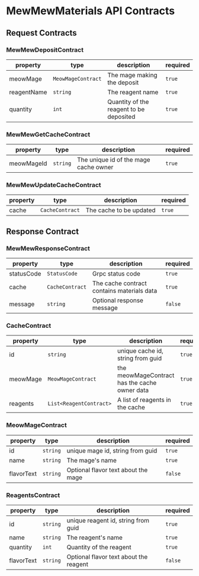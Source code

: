 # MewMewMaterials API Contracts

## Request Contracts

### MewMewDepositContract

| property | type | description | required |
| - | - | - | - |
| meowMage | `MeowMageContract` | The mage making the deposit | `true` |
| reagentName | `string` | The reagent name | `true` |
| quantity | `int` | Quantity of the reagent to be deposited | `true` |

### MewMewGetCacheContract

| property | type | description | required |
| - | - | - | - |
| meowMageId | `string` | The unique id of the mage cache owner | `true` |

### MewMewUpdateCacheContract

| property | type | description | required |
| - | - | - | - |
| cache | `CacheContract` | The cache to be updated | `true` |

## Response Contract

### MewMewResponseContract

| property | type | description | required |
| - | - | - | - |
| statusCode | `StatusCode` | Grpc status code | `true` |
| cache | `CacheContract` | The cache contract contains materials data | `true` |
| message | `string` | Optional response message | `false` |

### CacheContract

| property | type | description | required |
| - | - | - | - |
| id | `string` | unique cache id, string from guid | `true` |
| meowMage | `MeowMageContract` | the meowMageContract has the cache owner data | `true` |
| reagents | `List<ReagentContract>` | A list of reagents in the cache | `true` |

### MeowMageContract

| property | type | description | required |
| - | - | - | - |
| id | `string` | unique mage id, string from guid | `true` |
| name | `string` | The mage's name | `true` |
| flavorText | `string` | Optional flavor text about the mage | `false` |

### ReagentsContract

| property | type | description | required |
| - | - | - | - |
| id | `string` | unique reagent id, string from guid | `true` |
| name | `string` | The reagent's name | `true` |
| quantity | `int` | Quantity of the reagent | `true` |
| flavorText | `string` | Optional flavor text about the reagent | `false` |
